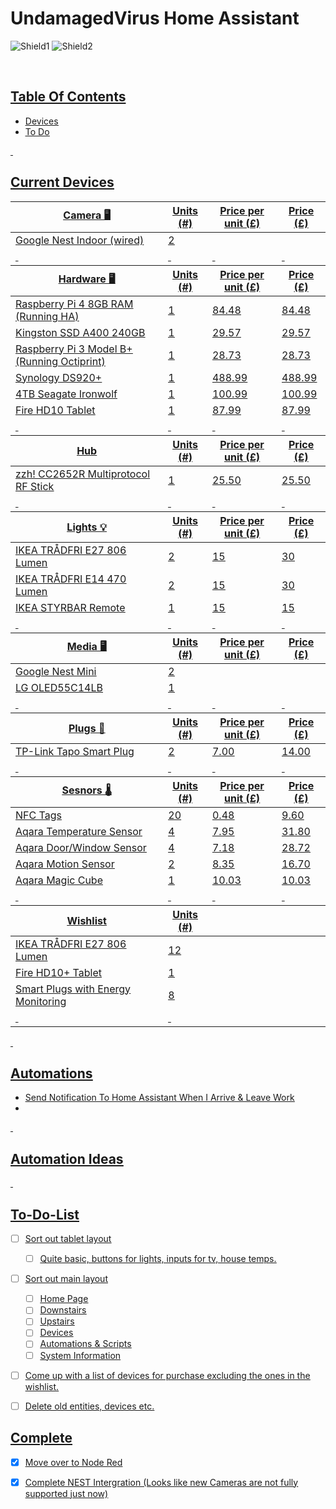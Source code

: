 # UndamagedVirus Home Assistant 
![Shield1](https://img.shields.io/github/commit-activity/y/UndamagedVirus/HomeAssistantConfig)
![Shield2](https://img.shields.io/github/last-commit/UndamagedVirus/HomeAssistantConfig)


<p>&nbsp;</p>

## <u> Table Of Contents <u>
- [Devices](#current-devices)
- [To Do](To-Do-List)

<p>&nbsp;</p>

## Current Devices

<table>
    <thead>
        <tr>
            <th>Camera 🖥</th>
            <th>Units (#)</th>
            <th>Price per unit (£)</th>
            <th>Price (£)</th>
        </tr>
    </thead>
    <tbody>
        <tr>
            <td>Google Nest Indoor (wired) </td>
            <td>2</td>
            <td></td>
            <td></td>
        </tr>
        <tr>
            <td>&nbsp;</td>
            <td>&nbsp;</td>
            <td>&nbsp;</td>
            <td>&nbsp;</td>
        </tr>
    </tbody>
    <thead>
        <tr>
            <th>Hardware 🖥</th>
            <th>Units (#)</th>
            <th>Price per unit (£)</th>
            <th>Price (£)</th>
        </tr>
    </thead>
    <tbody>
        <tr>
            <td>Raspberry Pi 4 8GB RAM (Running HA)</td>
            <td>1</td>
            <td>84.48</td>
            <td>84.48</td>
        </tr>
        <tr>
            <td>Kingston SSD A400 240GB</td>
            <td>1</td>
            <td>29.57</td>
            <td>29.57</td>
        </tr>
        <tr>
            <td>Raspberry Pi 3 Model B+ (Running Octiprint)</td>
            <td>1</td>
            <td>28.73</td>
            <td>28.73</td>
        </tr>
        <tr>
            <td>Synology DS920+</td>
            <td>1</td>
            <td>488.99</td>
            <td>488.99</td>
        </tr>
        <tr>
            <td>4TB Seagate Ironwolf </td>
            <td>1</td>
            <td>100.99</td>
            <td>100.99</td>
        </tr>
        <tr>
            <td>Fire HD10 Tablet</td>
            <td>1</td>
            <td>87.99</td>
            <td>87.99</td>
        </tr>
        <tr>
            <td>&nbsp;</td>
            <td>&nbsp;</td>
            <td>&nbsp;</td>
            <td>&nbsp;</td>
        </tr>
    </tbody>
    <thead>
        <tr>
            <th>Hub</th>
            <th>Units (#)</th>
            <th>Price per unit (£)</th>
            <th>Price (£)</th>
        </tr>
    </thead>
    <tbody>
        <tr>
            <td>zzh! CC2652R Multiprotocol RF Stick</td>
            <td>1</td>
            <td>25.50</td>
            <td>25.50</td>
        </tr>
        <tr>
            <td>&nbsp;</td>
            <td>&nbsp;</td>
            <td>&nbsp;</td>
            <td>&nbsp;</td>
        </tr>
        </tbody>
    <thead>
        <tr>
            <th>Lights 💡</th>
            <th>Units (#)</th>
            <th>Price per unit (£)</th>
            <th>Price (£)</th>
        </tr>
    </thead>
    <tbody>
        <tr>
            <td>IKEA TRÅDFRI E27 806 Lumen</td>
            <td>2</td>
            <td>15</td>
            <td>30</td>
        </tr>
        <tr>
            <td>IKEA TRÅDFRI E14 470 Lumen</td>
            <td>2</td>
            <td>15</td>
            <td>30</td>
        </tr>
        <tr>
            <td>IKEA STYRBAR Remote</td>
            <td>1</td>
            <td>15</td>
            <td>15</td>
        </tr>
        <tr>
            <td>&nbsp;</td>
            <td>&nbsp;</td>
            <td>&nbsp;</td>
            <td>&nbsp;</td>
        </tr>
        </tbody>
    <thead>
    <thead>
        <tr>
            <th>Media 🖥</th>
            <th>Units (#)</th>
            <th>Price per unit (£)</th>
            <th>Price (£)</th>
        </tr>
    </thead>
    <tbody>
        <tr>
            <td>Google Nest Mini</td>
            <td>2</td>
            <td></td>
            <td></td>
        </tr>
        <tr>
            <td>LG OLED55C14LB</td>
            <td>1</td>
            <td></td>
            <td></td>
        </tr>
        <tr>
            <td>&nbsp;</td>
            <td>&nbsp;</td>
            <td>&nbsp;</td>
            <td>&nbsp;</td>
        </tr>
    </tbody>
    <thead>
        <tr>
            <th>Plugs 🔌</th>
            <th>Units (#)</th>
            <th>Price per unit (£)</th>
            <th>Price (£)</th>
        </tr>
    </thead>
    <tbody>
        <tr>
            <td>TP-Link Tapo Smart Plug</td>
            <td>2</td>
            <td>7.00</td>
            <td>14.00</td>
        </tr>
        <tr>
            <td>&nbsp;</td>
            <td>&nbsp;</td>
            <td>&nbsp;</td>
            <td>&nbsp;</td>
        </tr>
        </tbody>
    <thead>
        <tr>
            <th>Sesnors 🌡</th>
            <th>Units (#)</th>
            <th>Price per unit (£)</th>
            <th>Price (£)</th>
        </tr>
    </thead>
    <tbody>
        <tr>
            <td>NFC Tags</td>
            <td>20</td>
            <td>0.48</td>
            <td>9.60</td>
        </tr>
        <tr>
            <td>Aqara Temperature Sensor</td>
            <td>4</td>
            <td>7.95</td>
            <td>31.80</td>
        </tr>
        <tr>
            <td>Aqara Door/Window Sensor</td>
            <td>4</td>
            <td>7.18</td>
            <td>28.72</td>
        </tr>
        <tr>
            <td>Aqara Motion Sensor</td>
            <td>2</td>
            <td>8.35</td>
            <td>16.70</td>
        </tr>
        <tr>
            <td>Aqara Magic Cube</td>
            <td>1</td>
            <td>10.03</td>
            <td>10.03</td>
        </tr>
        <tr>
            <td>&nbsp;</td>
            <td>&nbsp;</td>
            <td>&nbsp;</td>
            <td>&nbsp;</td>
        </tr>
        </tbody>
    <thead>
        <tr>
            <th>Wishlist</th>
            <th>Units (#)</th>
        </tr>
    </thead>
    <tbody>
        <tr>
            <td>IKEA TRÅDFRI E27 806 Lumen </td>
            <td>12</td>
        </tr>
        <tr>
            <td>Fire HD10+ Tablet</td>
            <td>1</td>
        </tr>
        <tr>
            <td>Smart Plugs with Energy Monitoring</td>
            <td>8</td>
        </tr>
        <tr>
            <td>&nbsp;</td>
            <td>&nbsp;</td>
        </tr>
    </tbody>
</table>

<p>&nbsp;</p>

## Automations

* Send Notification To Home Assistant When I Arrive & Leave Work
* 

<p>&nbsp;</p>

## Automation Ideas

<p>&nbsp;</p>

## To-Do-List


- [ ] Sort out tablet layout
  - [ ] Quite basic, buttons for lights, inputs for tv, house temps.
- [ ] Sort out main layout
  - [ ] Home Page
  - [ ] Downstairs 
  - [ ] Upstairs
  - [ ] Devices 
  - [ ] Automations & Scripts
  - [ ] System Information
- [ ] Come up with a list of devices for purchase excluding the ones in the wishlist.
- [ ]  Delete old entities, devices etc.


## Complete 
- [x]  Move over to Node Red
- [x] Complete NEST Intergration (Looks like new Cameras are not fully supported just now)


